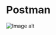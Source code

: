# Postman
![Image alt](https://github.com/anderson10567/Postman/commit/1f4985386221765dc4488097de81c6a955937661)

